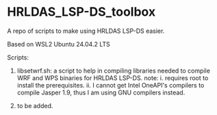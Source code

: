 # HRLDAS_LSP-DS_toolbox
A repo of scripts to make using HRLDAS LSP-DS easier.

Based on WSL2 Ubuntu 24.04.2 LTS 

Scripts:
1. libsetwrf.sh: a script to help in compiling libraries needed to compile WRF and WPS binaries for HRLDAS LSP-DS.
note:
i. requires root to install the prerequisites.
ii. I cannot get Intel OneAPI's compilers to compile Jasper 1.9, thus I am using GNU compilers instead.

3. to be added.
